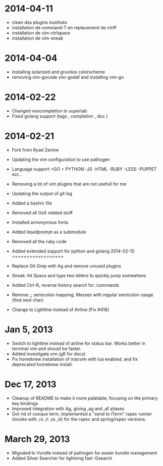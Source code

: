 2014-04-11
==================
 * clean des plugins inutilisés 
 * installation de command-T en replacement de ctrlP
 * installation de vim-ctrlspace 
 * installation de vim-sneak

2014-04-04
==================
 * Installing solarized and gruvbox colorscheme
 * removing vim-gocode vim-godef and installing vim-go

2014-02-22
==================
 * Changed neocompletion to supertab
 * Fixed golang support (tags , completion , doc )
 
2014-02-21
==================
 
 * Fork from Ryad Zenine 
 * Updating the vim configuration to use pathogen
 * Language support +GO + PYTHON -JS -HTML -RUBY -LESS -PUPPET ect... 
 * Removing a lot of vim plugins that are not usefull for me 
 * Updating the output of git log
 * Added a bashrc file 
 * Removed all OsX related stuff
 * Installed annonymous fonts 
 * Added liquidprompt as a submodule  
 * Removed all the ruby code 
 * Added extended support for python and golang
2014-02-15
==================

 * Replace Git Grep with Ag and remove unused plugins
 * Sneak: hit Space and type two letters to quickly jump somewhere
 * Added Ctrl-R, reverse history search for :commands
 * Remove ;; semicolon mapping. Messes with regular semicolon usage (find next char)
 * Change to Lightline instead of Airline [Fix #418]

Jan 5, 2013
==================

* Switch to lightline instead of airline for status bar. Works better in terminal vim and should be faster.
* Added investigate.vim (gK for docs)
* Fix homebrew installation of macvim with lua enabled, and fix deprecated homebrew install.

Dec 17, 2013
==================

* Cleanup of README to make it more palatable, focusing on the primary key bindings
* Improved integration with Ag, giving ,ag and ,af aliases
* Got rid of conque term, implemented a "send to iTerm" rspec runner (invoke with ,rs ,rl ,ss ,sl) for the rspec and spring/rspec versions.

March 29, 2013
==================

* Migrated to Vundle instead of pathogen for easier bundle management
* Added Silver Searcher for lightning fast :Gsearch
